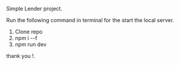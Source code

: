 Simple Lender project.

Run the following command in terminal for the start the local server. 

  1. Clone repo
  2. npm i --f
  3. npm run dev 

 thank you !.